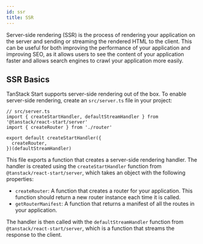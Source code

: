 ```yaml
---
id: ssr
title: SSR
---
```


Server-side rendering (SSR) is the process of rendering your application on the server and sending or streaming the rendered HTML to the client. This can be useful for both improving the performance of your application and improving SEO, as it allows users to see the content of your application faster and allows search engines to crawl your application more easily.

## SSR Basics

TanStack Start supports server-side rendering out of the box. To enable server-side rendering, create an `src/server.ts` file in your project:

```tsx
// src/server.ts
import { createStartHandler, defaultStreamHandler } from '@tanstack/react-start/server'
import { createRouter } from './router'

export default createStartHandler({
  createRouter,
})(defaultStreamHandler)
```

This file exports a function that creates a server-side rendering handler. The handler is created using the `createStartHandler` function from `@tanstack/react-start/server`, which takes an object with the following properties:

- `createRouter`: A function that creates a router for your application. This function should return a new router instance each time it is called.
- `getRouterManifest`: A function that returns a manifest of all the routes in your application.

The handler is then called with the `defaultStreamHandler` function from `@tanstack/react-start/server`, which is a function that streams the response to the client.

